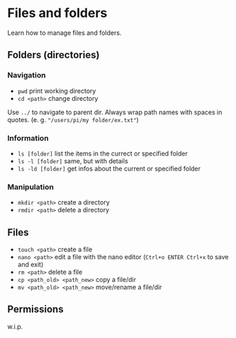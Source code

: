 # Files and folders
Learn how to manage files and folders.

## Folders (directories)
### Navigation
- `pwd` print working directory
- `cd <path>` change directory

Use `../` to navigate to parent dir.
Always wrap path names with spaces in quotes. (e. g. `"/users/pi/my folder/ex.txt"`)

### Information
- `ls [folder]` list the items in the currect or specified folder
- `ls -l [folder]` same, but with details
- `ls -ld [folder]` get infos about the current or specified folder

### Manipulation
- `mkdir <path>` create a directory
- `rmdir <path>` delete a directory

## Files
- `touch <path>` create a file
- `nano <path>` edit a file with the nano editor (`Ctrl+o ENTER Ctrl+x` to save and exit)
- `rm <path>` delete a file
- `cp <path_old> <path_new>` copy a file/dir
- `mv <path_old> <path_new>` move/rename a file/dir

## Permissions

w.i.p.

